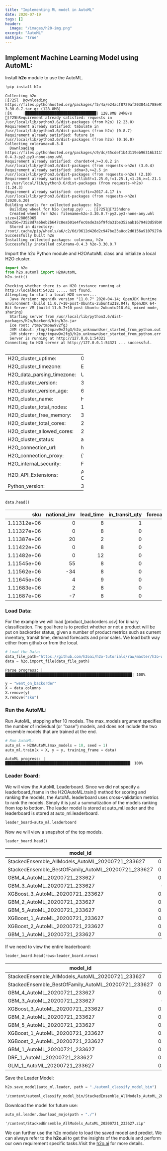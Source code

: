 ```yaml
---
title: "Implementing ML model in AutoML"
date: 2020-07-19
tags: []
header:
  image: "/images/h20-img.png"
excerpt: "AutoML"
mathjax: "true"
---
```

## Implement Machine Learning Model using AutoML:
Install <strong>h2o</strong> module to use the AutoML.

```python
!pip install h2o
```

    Collecting h2o
    [?25l  Downloading https://files.pythonhosted.org/packages/f5/4a/e24acf8729af20384a1788e97b39b016be4bbf46a0bb475038f1fee97260/h2o-3.30.0.7.tar.gz (128.8MB)
    [K     |████████████████████████████████| 128.8MB 84kB/s 
    [?25hRequirement already satisfied: requests in /usr/local/lib/python3.6/dist-packages (from h2o) (2.23.0)
    Requirement already satisfied: tabulate in /usr/local/lib/python3.6/dist-packages (from h2o) (0.8.7)
    Requirement already satisfied: future in /usr/local/lib/python3.6/dist-packages (from h2o) (0.16.0)
    Collecting colorama>=0.3.8
      Downloading https://files.pythonhosted.org/packages/c9/dc/45cdef1b4d119eb96316b3117e6d5708a08029992b2fee2c143c7a0a5cc5/colorama-0.4.3-py2.py3-none-any.whl
    Requirement already satisfied: chardet<4,>=3.0.2 in /usr/local/lib/python3.6/dist-packages (from requests->h2o) (3.0.4)
    Requirement already satisfied: idna<3,>=2.5 in /usr/local/lib/python3.6/dist-packages (from requests->h2o) (2.10)
    Requirement already satisfied: urllib3!=1.25.0,!=1.25.1,<1.26,>=1.21.1 in /usr/local/lib/python3.6/dist-packages (from requests->h2o) (1.24.3)
    Requirement already satisfied: certifi>=2017.4.17 in /usr/local/lib/python3.6/dist-packages (from requests->h2o) (2020.6.20)
    Building wheels for collected packages: h2o
      Building wheel for h2o (setup.py) ... [?25l[?25hdone
      Created wheel for h2o: filename=h2o-3.30.0.7-py2.py3-none-any.whl size=128865965 sha256=73528d7a6beb2b647c8ea501e4fec0ade3a5f9fda31be352aab1679483d59b99
      Stored in directory: /root/.cache/pip/wheels/a6/c2/6d/9612d426d2c947be23a8cd2d0156a9107927de630b8821ecea
    Successfully built h2o
    Installing collected packages: colorama, h2o
    Successfully installed colorama-0.4.3 h2o-3.30.0.7
    
Import the h2o Python module and H2OAutoML class and initialize a local H2O cluster. 

```python
import h2o
from h2o.automl import H2OAutoML
h2o.init()
```

    Checking whether there is an H2O instance running at http://localhost:54321 ..... not found.
    Attempting to start a local H2O server...
      Java Version: openjdk version "11.0.7" 2020-04-14; OpenJDK Runtime Environment (build 11.0.7+10-post-Ubuntu-2ubuntu218.04); OpenJDK 64-Bit Server VM (build 11.0.7+10-post-Ubuntu-2ubuntu218.04, mixed mode, sharing)
      Starting server from /usr/local/lib/python3.6/dist-packages/h2o/backend/bin/h2o.jar
      Ice root: /tmp/tmpaw9v2fg3
      JVM stdout: /tmp/tmpaw9v2fg3/h2o_unknownUser_started_from_python.out
      JVM stderr: /tmp/tmpaw9v2fg3/h2o_unknownUser_started_from_python.err
      Server is running at http://127.0.0.1:54321
    Connecting to H2O server at http://127.0.0.1:54321 ... successful.
    


<div style="overflow:auto"><table style="width:50%"><tr><td>H2O_cluster_uptime:</td>
<td>02 secs</td></tr>
<tr><td>H2O_cluster_timezone:</td>
<td>Etc/UTC</td></tr>
<tr><td>H2O_data_parsing_timezone:</td>
<td>UTC</td></tr>
<tr><td>H2O_cluster_version:</td>
<td>3.30.0.7</td></tr>
<tr><td>H2O_cluster_version_age:</td>
<td>6 hours and 5 minutes </td></tr>
<tr><td>H2O_cluster_name:</td>
<td>H2O_from_python_unknownUser_qrzuv8</td></tr>
<tr><td>H2O_cluster_total_nodes:</td>
<td>1</td></tr>
<tr><td>H2O_cluster_free_memory:</td>
<td>3.180 Gb</td></tr>
<tr><td>H2O_cluster_total_cores:</td>
<td>2</td></tr>
<tr><td>H2O_cluster_allowed_cores:</td>
<td>2</td></tr>
<tr><td>H2O_cluster_status:</td>
<td>accepting new members, healthy</td></tr>
<tr><td>H2O_connection_url:</td>
<td>http://127.0.0.1:54321</td></tr>
<tr><td>H2O_connection_proxy:</td>
<td>{"http": null, "https": null}</td></tr>
<tr><td>H2O_internal_security:</td>
<td>False</td></tr>
<tr><td>H2O_API_Extensions:</td>
<td>Amazon S3, XGBoost, Algos, AutoML, Core V3, TargetEncoder, Core V4</td></tr>
<tr><td>Python_version:</td>
<td>3.6.9 final</td></tr></table></div>



```python
data.head()
```


<table>
<thead>
<tr><th style="text-align: right;">        sku</th><th style="text-align: right;">  national_inv</th><th style="text-align: right;">  lead_time</th><th style="text-align: right;">  in_transit_qty</th><th style="text-align: right;">  forecast_3_month</th><th style="text-align: right;">  forecast_6_month</th><th style="text-align: right;">  forecast_9_month</th><th style="text-align: right;">  sales_1_month</th><th style="text-align: right;">  sales_3_month</th><th style="text-align: right;">  sales_6_month</th><th style="text-align: right;">  sales_9_month</th><th style="text-align: right;">  min_bank</th><th>potential_issue  </th><th style="text-align: right;">  pieces_past_due</th><th style="text-align: right;">  perf_6_month_avg</th><th style="text-align: right;">  perf_12_month_avg</th><th style="text-align: right;">  local_bo_qty</th><th>deck_risk  </th><th>oe_constraint  </th><th>ppap_risk  </th><th>stop_auto_buy  </th><th>rev_stop  </th><th>went_on_backorder  </th></tr>
</thead>
<tbody>
<tr><td style="text-align: right;">1.11312e+06</td><td style="text-align: right;">             0</td><td style="text-align: right;">          8</td><td style="text-align: right;">               1</td><td style="text-align: right;">                 6</td><td style="text-align: right;">                 6</td><td style="text-align: right;">                 6</td><td style="text-align: right;">              0</td><td style="text-align: right;">              4</td><td style="text-align: right;">              9</td><td style="text-align: right;">             12</td><td style="text-align: right;">         0</td><td>No               </td><td style="text-align: right;">                1</td><td style="text-align: right;">              0.9 </td><td style="text-align: right;">               0.89</td><td style="text-align: right;">             0</td><td>No         </td><td>No             </td><td>No         </td><td>Yes            </td><td>No        </td><td>Yes                </td></tr>
<tr><td style="text-align: right;">1.11327e+06</td><td style="text-align: right;">             0</td><td style="text-align: right;">          8</td><td style="text-align: right;">               0</td><td style="text-align: right;">                 2</td><td style="text-align: right;">                 3</td><td style="text-align: right;">                 4</td><td style="text-align: right;">              1</td><td style="text-align: right;">              2</td><td style="text-align: right;">              3</td><td style="text-align: right;">              3</td><td style="text-align: right;">         0</td><td>No               </td><td style="text-align: right;">                0</td><td style="text-align: right;">              0.96</td><td style="text-align: right;">               0.97</td><td style="text-align: right;">             0</td><td>No         </td><td>No             </td><td>No         </td><td>Yes            </td><td>No        </td><td>Yes                </td></tr>
<tr><td style="text-align: right;">1.11387e+06</td><td style="text-align: right;">            20</td><td style="text-align: right;">          2</td><td style="text-align: right;">               0</td><td style="text-align: right;">                45</td><td style="text-align: right;">                99</td><td style="text-align: right;">               153</td><td style="text-align: right;">             16</td><td style="text-align: right;">             42</td><td style="text-align: right;">             80</td><td style="text-align: right;">            111</td><td style="text-align: right;">        10</td><td>No               </td><td style="text-align: right;">                0</td><td style="text-align: right;">              0.81</td><td style="text-align: right;">               0.88</td><td style="text-align: right;">             0</td><td>No         </td><td>No             </td><td>No         </td><td>Yes            </td><td>No        </td><td>Yes                </td></tr>
<tr><td style="text-align: right;">1.11422e+06</td><td style="text-align: right;">             0</td><td style="text-align: right;">          8</td><td style="text-align: right;">               0</td><td style="text-align: right;">                 9</td><td style="text-align: right;">                14</td><td style="text-align: right;">                21</td><td style="text-align: right;">              5</td><td style="text-align: right;">             17</td><td style="text-align: right;">             36</td><td style="text-align: right;">             43</td><td style="text-align: right;">         0</td><td>No               </td><td style="text-align: right;">                0</td><td style="text-align: right;">              0.96</td><td style="text-align: right;">               0.98</td><td style="text-align: right;">             0</td><td>No         </td><td>No             </td><td>No         </td><td>Yes            </td><td>No        </td><td>Yes                </td></tr>
<tr><td style="text-align: right;">1.11482e+06</td><td style="text-align: right;">             0</td><td style="text-align: right;">         12</td><td style="text-align: right;">               0</td><td style="text-align: right;">                31</td><td style="text-align: right;">                31</td><td style="text-align: right;">                31</td><td style="text-align: right;">              7</td><td style="text-align: right;">             15</td><td style="text-align: right;">             33</td><td style="text-align: right;">             47</td><td style="text-align: right;">         2</td><td>No               </td><td style="text-align: right;">                3</td><td style="text-align: right;">              0.98</td><td style="text-align: right;">               0.98</td><td style="text-align: right;">             0</td><td>No         </td><td>No             </td><td>No         </td><td>Yes            </td><td>No        </td><td>Yes                </td></tr>
<tr><td style="text-align: right;">1.11545e+06</td><td style="text-align: right;">            55</td><td style="text-align: right;">          8</td><td style="text-align: right;">               0</td><td style="text-align: right;">               216</td><td style="text-align: right;">               360</td><td style="text-align: right;">               492</td><td style="text-align: right;">             30</td><td style="text-align: right;">            108</td><td style="text-align: right;">            275</td><td style="text-align: right;">            340</td><td style="text-align: right;">        51</td><td>No               </td><td style="text-align: right;">                0</td><td style="text-align: right;">              0   </td><td style="text-align: right;">               0   </td><td style="text-align: right;">             0</td><td>No         </td><td>No             </td><td>Yes        </td><td>Yes            </td><td>No        </td><td>Yes                </td></tr>
<tr><td style="text-align: right;">1.11562e+06</td><td style="text-align: right;">           -34</td><td style="text-align: right;">          8</td><td style="text-align: right;">               0</td><td style="text-align: right;">               120</td><td style="text-align: right;">               240</td><td style="text-align: right;">               240</td><td style="text-align: right;">             83</td><td style="text-align: right;">            122</td><td style="text-align: right;">            144</td><td style="text-align: right;">            165</td><td style="text-align: right;">        33</td><td>No               </td><td style="text-align: right;">                0</td><td style="text-align: right;">              1   </td><td style="text-align: right;">               0.97</td><td style="text-align: right;">            34</td><td>No         </td><td>No             </td><td>No         </td><td>Yes            </td><td>No        </td><td>Yes                </td></tr>
<tr><td style="text-align: right;">1.11645e+06</td><td style="text-align: right;">             4</td><td style="text-align: right;">          9</td><td style="text-align: right;">               0</td><td style="text-align: right;">                43</td><td style="text-align: right;">                67</td><td style="text-align: right;">               115</td><td style="text-align: right;">              5</td><td style="text-align: right;">             22</td><td style="text-align: right;">             40</td><td style="text-align: right;">             58</td><td style="text-align: right;">         4</td><td>No               </td><td style="text-align: right;">                0</td><td style="text-align: right;">              0.69</td><td style="text-align: right;">               0.68</td><td style="text-align: right;">             0</td><td>No         </td><td>No             </td><td>No         </td><td>Yes            </td><td>No        </td><td>Yes                </td></tr>
<tr><td style="text-align: right;">1.11683e+06</td><td style="text-align: right;">             2</td><td style="text-align: right;">          8</td><td style="text-align: right;">               0</td><td style="text-align: right;">                 4</td><td style="text-align: right;">                 6</td><td style="text-align: right;">                 9</td><td style="text-align: right;">              1</td><td style="text-align: right;">              5</td><td style="text-align: right;">              6</td><td style="text-align: right;">              9</td><td style="text-align: right;">         2</td><td>No               </td><td style="text-align: right;">                0</td><td style="text-align: right;">              1   </td><td style="text-align: right;">               0.95</td><td style="text-align: right;">             0</td><td>No         </td><td>No             </td><td>No         </td><td>Yes            </td><td>No        </td><td>Yes                </td></tr>
<tr><td style="text-align: right;">1.11687e+06</td><td style="text-align: right;">            -7</td><td style="text-align: right;">          8</td><td style="text-align: right;">               0</td><td style="text-align: right;">                56</td><td style="text-align: right;">                96</td><td style="text-align: right;">               112</td><td style="text-align: right;">             13</td><td style="text-align: right;">             30</td><td style="text-align: right;">             56</td><td style="text-align: right;">             76</td><td style="text-align: right;">         0</td><td>No               </td><td style="text-align: right;">                0</td><td style="text-align: right;">              0.97</td><td style="text-align: right;">               0.92</td><td style="text-align: right;">             7</td><td>No         </td><td>No             </td><td>No         </td><td>Yes            </td><td>No        </td><td>Yes                </td></tr>
</tbody>
</table>





    



### Load Data:
For the example we will load [product_backorders.csv] for binary classification. The goal here is to predict whether or not a product will be put on backorder status, given a number of product metrics such as current inventory, transit time, demand forecasts and prior sales.
We load both way either from github or from the local.

```python
# Load the Data:
data_file_path="https://github.com/h2oai/h2o-tutorials/raw/master/h2o-world-2017/automl/data/product_backorders.csv"
data = h2o.import_file(data_file_path)
```

    Parse progress: |█████████████████████████████████████████████████████████| 100%
    


```python
y = "went_on_backorder"
X = data.columns
X.remove(y)
X.remove("sku")
```

### Run the AutoML:
Run AutoML, stopping after 10 models. The max_models argument specifies the number of individual (or "base") models, and does not include the two ensemble models that are trained at the end.

```python
# Run AutoML:
auto_ml = H2OAutoML(max_models = 10, seed = 1)
auto_ml.train(x = X, y = y, training_frame = data)
```

    AutoML progress: |████████████████████████████████████████████████████████| 100%
    

### Leader Board:
We will view the AutoML Leaderboard. Since we did not specify a leaderboard_frame in the H2OAutoML.train() method for scoring and ranking the models, the AutoML leaderboard uses cross-validation metrics to rank the models.
Simply it is just a summatization of the models ranking from top to bottom.
The leader model is stored at auto_ml.leader and the leaderboard is stored at auto_ml.leaderboard.

```python
leader_board=auto_ml.leaderboard
```
Now we will view a snapshot of the top models.

```python
leader_board.head()
```


<table>
<thead>
<tr><th>model_id                                           </th><th style="text-align: right;">     auc</th><th style="text-align: right;">  logloss</th><th style="text-align: right;">   aucpr</th><th style="text-align: right;">  mean_per_class_error</th><th style="text-align: right;">    rmse</th><th style="text-align: right;">      mse</th></tr>
</thead>
<tbody>
<tr><td>StackedEnsemble_AllModels_AutoML_20200721_233627   </td><td style="text-align: right;">0.950875</td><td style="text-align: right;"> 0.18191 </td><td style="text-align: right;">0.749727</td><td style="text-align: right;">              0.149404</td><td style="text-align: right;">0.227568</td><td style="text-align: right;">0.0517873</td></tr>
<tr><td>StackedEnsemble_BestOfFamily_AutoML_20200721_233627</td><td style="text-align: right;">0.950305</td><td style="text-align: right;"> 0.183105</td><td style="text-align: right;">0.746107</td><td style="text-align: right;">              0.151635</td><td style="text-align: right;">0.228331</td><td style="text-align: right;">0.0521349</td></tr>
<tr><td>GBM_4_AutoML_20200721_233627                       </td><td style="text-align: right;">0.948839</td><td style="text-align: right;"> 0.173579</td><td style="text-align: right;">0.73916 </td><td style="text-align: right;">              0.157246</td><td style="text-align: right;">0.22659 </td><td style="text-align: right;">0.051343 </td></tr>
<tr><td>GBM_3_AutoML_20200721_233627                       </td><td style="text-align: right;">0.94683 </td><td style="text-align: right;"> 0.177091</td><td style="text-align: right;">0.7331  </td><td style="text-align: right;">              0.147716</td><td style="text-align: right;">0.22862 </td><td style="text-align: right;">0.0522671</td></tr>
<tr><td>XGBoost_3_AutoML_20200721_233627                   </td><td style="text-align: right;">0.945957</td><td style="text-align: right;"> 0.176662</td><td style="text-align: right;">0.736604</td><td style="text-align: right;">              0.150975</td><td style="text-align: right;">0.228394</td><td style="text-align: right;">0.0521638</td></tr>
<tr><td>GBM_2_AutoML_20200721_233627                       </td><td style="text-align: right;">0.945111</td><td style="text-align: right;"> 0.179764</td><td style="text-align: right;">0.727168</td><td style="text-align: right;">              0.166382</td><td style="text-align: right;">0.230232</td><td style="text-align: right;">0.0530067</td></tr>
<tr><td>GBM_5_AutoML_20200721_233627                       </td><td style="text-align: right;">0.944997</td><td style="text-align: right;"> 0.17789 </td><td style="text-align: right;">0.731015</td><td style="text-align: right;">              0.14231 </td><td style="text-align: right;">0.229819</td><td style="text-align: right;">0.0528166</td></tr>
<tr><td>XGBoost_1_AutoML_20200721_233627                   </td><td style="text-align: right;">0.944094</td><td style="text-align: right;"> 0.181315</td><td style="text-align: right;">0.726938</td><td style="text-align: right;">              0.170148</td><td style="text-align: right;">0.229817</td><td style="text-align: right;">0.0528157</td></tr>
<tr><td>XGBoost_2_AutoML_20200721_233627                   </td><td style="text-align: right;">0.943922</td><td style="text-align: right;"> 0.180467</td><td style="text-align: right;">0.72038 </td><td style="text-align: right;">              0.153593</td><td style="text-align: right;">0.229968</td><td style="text-align: right;">0.0528851</td></tr>
<tr><td>GBM_1_AutoML_20200721_233627                       </td><td style="text-align: right;">0.942459</td><td style="text-align: right;"> 0.183815</td><td style="text-align: right;">0.720288</td><td style="text-align: right;">              0.15893 </td><td style="text-align: right;">0.232004</td><td style="text-align: right;">0.0538257</td></tr>
</tbody>
</table>





    


If we need to view the entire leaderboard:

```python
leader_board.head(rows=leader_board.nrows)
```


<table>
<thead>
<tr><th>model_id                                           </th><th style="text-align: right;">     auc</th><th style="text-align: right;">  logloss</th><th style="text-align: right;">   aucpr</th><th style="text-align: right;">  mean_per_class_error</th><th style="text-align: right;">    rmse</th><th style="text-align: right;">      mse</th></tr>
</thead>
<tbody>
<tr><td>StackedEnsemble_AllModels_AutoML_20200721_233627   </td><td style="text-align: right;">0.950875</td><td style="text-align: right;"> 0.18191 </td><td style="text-align: right;">0.749727</td><td style="text-align: right;">              0.149404</td><td style="text-align: right;">0.227568</td><td style="text-align: right;">0.0517873</td></tr>
<tr><td>StackedEnsemble_BestOfFamily_AutoML_20200721_233627</td><td style="text-align: right;">0.950305</td><td style="text-align: right;"> 0.183105</td><td style="text-align: right;">0.746107</td><td style="text-align: right;">              0.151635</td><td style="text-align: right;">0.228331</td><td style="text-align: right;">0.0521349</td></tr>
<tr><td>GBM_4_AutoML_20200721_233627                       </td><td style="text-align: right;">0.948839</td><td style="text-align: right;"> 0.173579</td><td style="text-align: right;">0.73916 </td><td style="text-align: right;">              0.157246</td><td style="text-align: right;">0.22659 </td><td style="text-align: right;">0.051343 </td></tr>
<tr><td>GBM_3_AutoML_20200721_233627                       </td><td style="text-align: right;">0.94683 </td><td style="text-align: right;"> 0.177091</td><td style="text-align: right;">0.7331  </td><td style="text-align: right;">              0.147716</td><td style="text-align: right;">0.22862 </td><td style="text-align: right;">0.0522671</td></tr>
<tr><td>XGBoost_3_AutoML_20200721_233627                   </td><td style="text-align: right;">0.945957</td><td style="text-align: right;"> 0.176662</td><td style="text-align: right;">0.736604</td><td style="text-align: right;">              0.150975</td><td style="text-align: right;">0.228394</td><td style="text-align: right;">0.0521638</td></tr>
<tr><td>GBM_2_AutoML_20200721_233627                       </td><td style="text-align: right;">0.945111</td><td style="text-align: right;"> 0.179764</td><td style="text-align: right;">0.727168</td><td style="text-align: right;">              0.166382</td><td style="text-align: right;">0.230232</td><td style="text-align: right;">0.0530067</td></tr>
<tr><td>GBM_5_AutoML_20200721_233627                       </td><td style="text-align: right;">0.944997</td><td style="text-align: right;"> 0.17789 </td><td style="text-align: right;">0.731015</td><td style="text-align: right;">              0.14231 </td><td style="text-align: right;">0.229819</td><td style="text-align: right;">0.0528166</td></tr>
<tr><td>XGBoost_1_AutoML_20200721_233627                   </td><td style="text-align: right;">0.944094</td><td style="text-align: right;"> 0.181315</td><td style="text-align: right;">0.726938</td><td style="text-align: right;">              0.170148</td><td style="text-align: right;">0.229817</td><td style="text-align: right;">0.0528157</td></tr>
<tr><td>XGBoost_2_AutoML_20200721_233627                   </td><td style="text-align: right;">0.943922</td><td style="text-align: right;"> 0.180467</td><td style="text-align: right;">0.72038 </td><td style="text-align: right;">              0.153593</td><td style="text-align: right;">0.229968</td><td style="text-align: right;">0.0528851</td></tr>
<tr><td>GBM_1_AutoML_20200721_233627                       </td><td style="text-align: right;">0.942459</td><td style="text-align: right;"> 0.183815</td><td style="text-align: right;">0.720288</td><td style="text-align: right;">              0.15893 </td><td style="text-align: right;">0.232004</td><td style="text-align: right;">0.0538257</td></tr>
<tr><td>DRF_1_AutoML_20200721_233627                       </td><td style="text-align: right;">0.935803</td><td style="text-align: right;"> 0.222161</td><td style="text-align: right;">0.692536</td><td style="text-align: right;">              0.171452</td><td style="text-align: right;">0.254289</td><td style="text-align: right;">0.064663 </td></tr>
<tr><td>GLM_1_AutoML_20200721_233627                       </td><td style="text-align: right;">0.741995</td><td style="text-align: right;"> 0.338675</td><td style="text-align: right;">0.266396</td><td style="text-align: right;">              0.29912 </td><td style="text-align: right;">0.314387</td><td style="text-align: right;">0.0988395</td></tr>
</tbody>
</table>





    


Save the Leader Model:

```python
h2o.save_model(auto_ml.leader, path = "./automl_classify_model_bin")
```




    '/content/automl_classify_model_bin/StackedEnsemble_AllModels_AutoML_20200721_233627'


Download the model for future use:

```python
auto_ml.leader.download_mojo(path = "./")
```




    '/content/StackedEnsemble_AllModels_AutoML_20200721_233627.zip'


We can further use the h2o module to load the saved model and predict.
We can always refer to the <strong>h2o.ai</strong> to get the insights of the module and perform our own requirement specific tasks.Visit the <a href='https://docs.h2o.ai/h2o/latest-stable/h2o-docs/index.html'>h2o.ai</a> for more details.